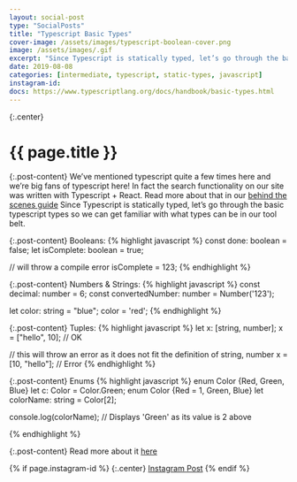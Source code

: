 ```yaml
---
layout: social-post
type: "SocialPosts"
title: "Typescript Basic Types"
cover-image: /assets/images/typescript-boolean-cover.png
image: /assets/images/.gif
excerpt: "Since Typescript is statically typed, let’s go through the basic typescript types"
date: 2019-08-08
categories: [intermediate, typescript, static-types, javascript]
instagram-id:
docs: https://www.typescriptlang.org/docs/handbook/basic-types.html
---
```

{:.center}
# {{ page.title }}

{:.post-content}
We’ve mentioned typescript quite a few times here and we’re big fans of typescript here!
In fact the search functionality on our site was written with Typescript + React.
Read more about that in our [behind the scenes guide](/social-posts/bts-edition-two-adding-search-part-2)
Since Typescript is statically typed, let’s go through the basic typescript types so we can get familiar with what types can be in our tool belt.

{:.post-content}
Booleans:
{% highlight javascript %}
const done: boolean = false;
let isComplete: boolean = true;

// will throw a compile error
isComplete = 123;
{% endhighlight %}

{:.post-content}
Numbers & Strings:
{% highlight javascript %}
const decimal: number = 6;
const convertedNumber: number = Number('123');

let color: string = "blue";
color = 'red';
{% endhighlight %}

{:.post-content}
Tuples:
{% highlight javascript %}
let x: [string, number];
x = ["hello", 10]; // OK

// this will throw an error as it does not fit the definition of string, number
x = [10, "hello"]; // Error
{% endhighlight %}

{:.post-content}
Enums
{% highlight javascript %}
enum Color {Red, Green, Blue}
let c: Color = Color.Green;
enum Color {Red = 1, Green, Blue}
let colorName: string = Color[2];

console.log(colorName); // Displays 'Green' as its value is 2 above

{% endhighlight %}

{:.post-content}
Read more about it <a href="{{page.docs}}" target="_blank">here</a>

{% if page.instagram-id %}
{:.center}
<a class="insta-link" href="https://www.instagram.com/p/{{page.instagram-id}}" target="_blank">Instagram Post</a>
{% endif %}
